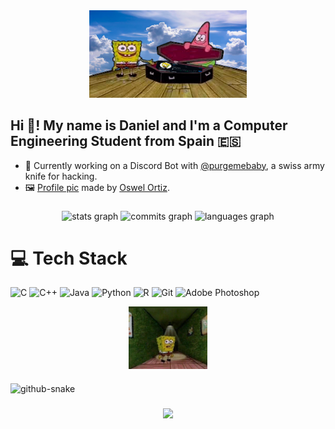 <div align="center">
  <img src="banner.png" alt="GitHub Banner" width=50%;/>
</div>

## Hi 👋! My name is Daniel and I'm a Computer Engineering Student from Spain 🇪🇸
- 🔭 Currently working on a Discord Bot with [@purgemebaby](https://github.com/purgemebaby), a swiss army knife for hacking.
- 🖼️ [Profile pic](https://web-cdn.bsky.app/profile/oswelt.bsky.social/post/3ldtw65ew7c2q) made by [Oswel Ortiz](https://x.com/osweltortiz).

###

<div align="center">
  <img src="https://github-readme-stats.vercel.app/api?username=D4nivi&hide_title=false&hide_rank=false&show_icons=true&include_all_commits=true&count_private=true&disable_animations=false&theme=dark&locale=en&hide_border=false" height="150" alt="stats graph"/>
  <img src="https://nirzak-streak-stats.vercel.app/?user=D4nivi&theme=dark&hide_border=false)" height="150" alt="commits graph"/>
  <img src="https://github-readme-stats.vercel.app/api/top-langs?username=D4nivi&locale=en&hide_title=false&layout=compact&card_width=320&langs_count=5&theme=dark&hide_border=false" height="150" alt="languages graph"/>
</div>

###

# 💻 Tech Stack
![C](https://img.shields.io/badge/c-%2300599C.svg?style=for-the-badge&logo=c&logoColor=white)
![C++](https://img.shields.io/badge/c++-%2300599C.svg?style=for-the-badge&logo=c%2B%2B&logoColor=white)
![Java](https://img.shields.io/badge/java-%23ED8B00.svg?style=for-the-badge&logo=openjdk&logoColor=white)
![Python](https://img.shields.io/badge/python-3670A0?style=for-the-badge&logo=python&logoColor=ffdd54)
![R](https://img.shields.io/badge/r-%23276DC3.svg?style=for-the-badge&logo=r&logoColor=white)
![Git](https://img.shields.io/badge/git-%23F05033.svg?style=for-the-badge&logo=git&logoColor=white)
![Adobe Photoshop](https://img.shields.io/badge/adobe%20photoshop-%2331A8FF.svg?style=for-the-badge&logo=adobe%20photoshop&logoColor=white)
<div align="center">
  <img src="what the.png" alt="Spunch Bop is confused" align="center" width="25%"/>
</div>

###

<picture>
  <source media="(prefers-color-scheme: dark)" srcset="https://raw.githubusercontent.com/D4nivi/D4nivi/output/github-snake-dark.svg" />
  <source media="(prefers-color-scheme: light)" srcset="https://raw.githubusercontent.com/D4nivi/D4nivi/output/github-snake.svg" />
  <img alt="github-snake" src="https://raw.githubusercontent.com/tobiasmeyhoefer/tobiasmeyhoefer/output/github-snake.svg" />
</picture>

###

<div align="center">
  <img src="https://visitor-badge.laobi.icu/badge?page_id=D4nivi.D4nivi&left_color=blue&right_color=grey"  />
</div>
